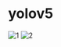 # yolov5  

![1](https://github.com/jiwon0629/yolov5/assets/149983498/b5ffb12e-9ffe-4732-943f-1d4506e85e1b)
![2](https://github.com/jiwon0629/yolov5/assets/149983498/d82b2307-ddfb-4c5c-bf0d-d8b0f8353dba)

